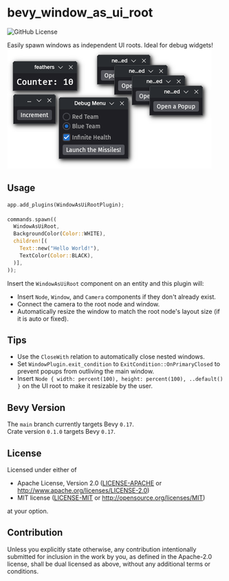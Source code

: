 # bevy_window_as_ui_root

![GitHub License](https://img.shields.io/github/license/Gingeh/bevy_window_as_ui_root)

Easily spawn windows as independent UI roots. Ideal for debug widgets!
![](assets/demo.png)
## Usage

```rust
app.add_plugins(WindowAsUiRootPlugin);

commands.spawn((
  WindowAsUiRoot,
  BackgroundColor(Color::WHITE),
  children![(
    Text::new("Hello World!"),
    TextColor(Color::BLACK),
  )],
));
```

Insert the `WindowAsUiRoot` component on an entity and this plugin will:

- Insert `Node`, `Window`, and `Camera` components if they don't already exist.
- Connect the camera to the root node and window.
- Automatically resize the window to match the root node's layout size (if it is auto or fixed).

## Tips
- Use the `CloseWith` relation to automatically close nested windows.
- Set `WindowPlugin.exit_condition` to `ExitCondition::OnPrimaryClosed` to prevent popups from outliving the main window.
- Insert `Node { width: percent(100), height: percent(100), ..default() }` on the UI root to make it resizable by the user.

## Bevy Version
The `main` branch currently targets Bevy `0.17`.\
Crate version `0.1.0` targets Bevy `0.17`.

## License

Licensed under either of

 * Apache License, Version 2.0
   ([LICENSE-APACHE](LICENSE-APACHE) or <http://www.apache.org/licenses/LICENSE-2.0>)
 * MIT license
   ([LICENSE-MIT](LICENSE-MIT) or <http://opensource.org/licenses/MIT>)

at your option.

## Contribution

Unless you explicitly state otherwise, any contribution intentionally submitted
for inclusion in the work by you, as defined in the Apache-2.0 license, shall be
dual licensed as above, without any additional terms or conditions.
